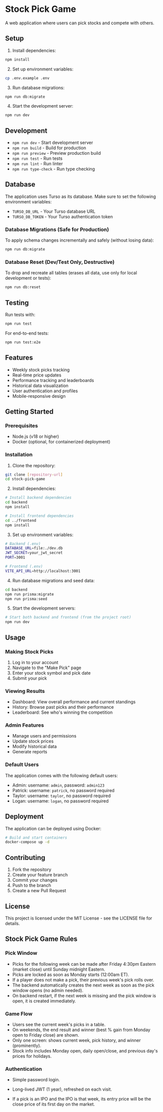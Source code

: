 # Stock Pick Game

A web application where users can pick stocks and compete with others.

## Setup

1. Install dependencies:

```bash
npm install
```

2. Set up environment variables:

```bash
cp .env.example .env
```

3. Run database migrations:

```bash
npm run db:migrate
```

4. Start the development server:

```bash
npm run dev
```

## Development

- `npm run dev` - Start development server
- `npm run build` - Build for production
- `npm run preview` - Preview production build
- `npm run test` - Run tests
- `npm run lint` - Run linter
- `npm run type-check` - Run type checking

## Database

The application uses Turso as its database. Make sure to set the following environment variables:

- `TURSO_DB_URL` - Your Turso database URL
- `TURSO_DB_TOKEN` - Your Turso authentication token

### Database Migrations (Safe for Production)

To apply schema changes incrementally and safely (without losing data):

```bash
npm run db:migrate
```

### Database Reset (Dev/Test Only, Destructive)

To drop and recreate all tables (erases all data, use only for local development or tests):

```bash
npm run db:reset
```

## Testing

Run tests with:

```bash
npm run test
```

For end-to-end tests:

```bash
npm run test:e2e
```

## Features

- Weekly stock picks tracking
- Real-time price updates
- Performance tracking and leaderboards
- Historical data visualization
- User authentication and profiles
- Mobile-responsive design

## Getting Started

### Prerequisites

- Node.js (v18 or higher)
- Docker (optional, for containerized deployment)

### Installation

1. Clone the repository:

```bash
git clone [repository-url]
cd stock-pick-game
```

2. Install dependencies:

```bash
# Install backend dependencies
cd backend
npm install

# Install frontend dependencies
cd ../frontend
npm install
```

3. Set up environment variables:

```bash
# Backend (.env)
DATABASE_URL=file:./dev.db
JWT_SECRET=your_jwt_secret
PORT=3001

# Frontend (.env)
VITE_API_URL=http://localhost:3001
```

4. Run database migrations and seed data:

```bash
cd backend
npm run prisma:migrate
npm run prisma:seed
```

5. Start the development servers:

```bash
# Start both backend and frontend (from the project root)
npm run dev
```

## Usage

### Making Stock Picks

1. Log in to your account
2. Navigate to the "Make Pick" page
3. Enter your stock symbol and pick date
4. Submit your pick

### Viewing Results

- Dashboard: View overall performance and current standings
- History: Browse past picks and their performance
- Leaderboard: See who's winning the competition

### Admin Features

- Manage users and permissions
- Update stock prices
- Modify historical data
- Generate reports

### Default Users

The application comes with the following default users:

- Admin: username: `admin`, password: `admin123`
- Patrick: username: `patrick`, no password required
- Taylor: username: `taylor`, no password required
- Logan: username: `logan`, no password required

## Deployment

The application can be deployed using Docker:

```bash
# Build and start containers
docker-compose up -d
```

## Contributing

1. Fork the repository
2. Create your feature branch
3. Commit your changes
4. Push to the branch
5. Create a new Pull Request

## License

This project is licensed under the MIT License - see the LICENSE file for details.

## Stock Pick Game Rules

### Pick Window

- Picks for the following week can be made after Friday 4:30pm Eastern (market close) until Sunday midnight Eastern.
- Picks are locked as soon as Monday starts (12:00am ET).
- If a player does not make a pick, their previous week's pick rolls over.
- The backend automatically creates the next week as soon as the pick window opens (no admin needed).
- On backend restart, if the next week is missing and the pick window is open, it is created immediately.

### Game Flow

- Users see the current week's picks in a table.
- On weekends, the end result and winner (best % gain from Monday open to Friday close) are shown.
- Only one screen: shows current week, pick history, and winner (prominently).
- Stock info includes Monday open, daily open/close, and previous day's prices for holidays.

### Authentication

- Simple password login.
- Long-lived JWT (1 year), refreshed on each visit.

- If a pick is an IPO and the IPO is that week, its entry price will be the close price of its first day on the market.
